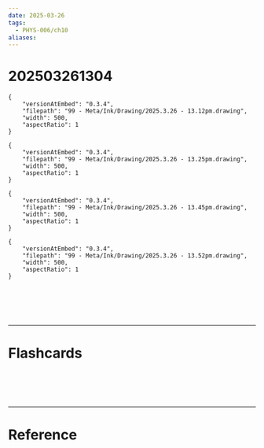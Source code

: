 ```yaml
---
date: 2025-03-26
tags:
  - PHYS-006/ch10
aliases:
---
```

# 202503261304

```handdrawn-ink
{
	"versionAtEmbed": "0.3.4",
	"filepath": "99 - Meta/Ink/Drawing/2025.3.26 - 13.12pm.drawing",
	"width": 500,
	"aspectRatio": 1
}
```


```handdrawn-ink
{
	"versionAtEmbed": "0.3.4",
	"filepath": "99 - Meta/Ink/Drawing/2025.3.26 - 13.25pm.drawing",
	"width": 500,
	"aspectRatio": 1
}
```


```handdrawn-ink
{
	"versionAtEmbed": "0.3.4",
	"filepath": "99 - Meta/Ink/Drawing/2025.3.26 - 13.45pm.drawing",
	"width": 500,
	"aspectRatio": 1
}
```


```handdrawn-ink
{
	"versionAtEmbed": "0.3.4",
	"filepath": "99 - Meta/Ink/Drawing/2025.3.26 - 13.52pm.drawing",
	"width": 500,
	"aspectRatio": 1
}
```


# ‌
---
# Flashcards


# ‌
---
# Reference
